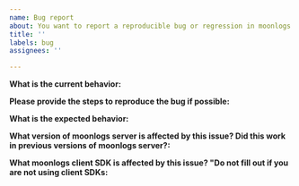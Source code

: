 ```yaml
---
name: Bug report
about: You want to report a reproducible bug or regression in moonlogs.
title: ''
labels: bug
assignees: ''

---
```


<!--
Found a bug? Please fill out the sections below.
Be kind and objective when writing in text. Thanks!
-->

**What is the current behavior:**

**Please provide the steps to reproduce the bug if possible:**

**What is the expected behavior:**

**What version of moonlogs server is affected by this issue? Did this work in previous versions of moonlogs server?:**

**What moonlogs client SDK is affected by this issue? "Do not fill out if you are not using client SDKs:**
